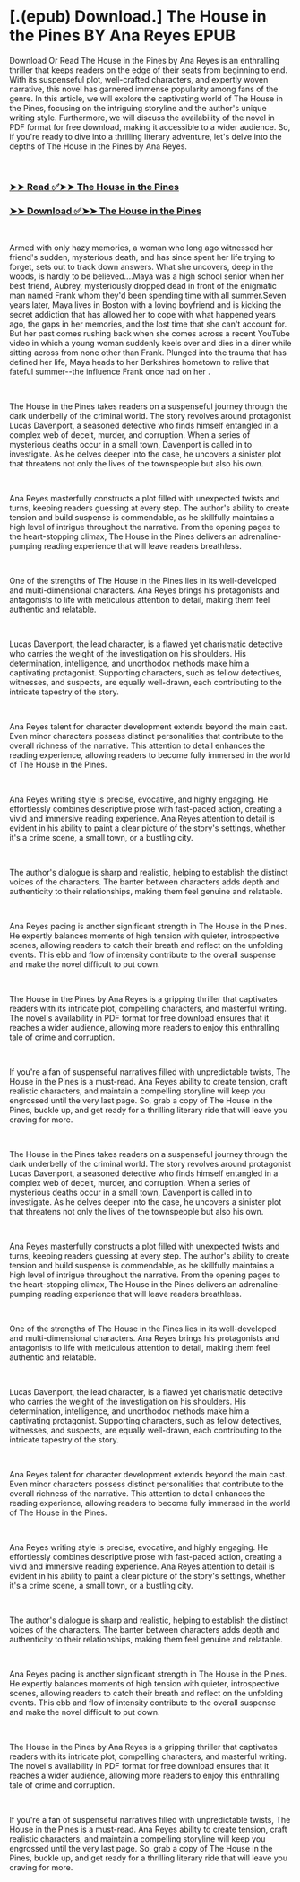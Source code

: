 # [.(epub) Download.] The House in the Pines BY Ana  Reyes EPUB

<p>Download Or Read The House in the Pines by Ana  Reyes is an enthralling thriller that keeps readers on the edge of their seats from beginning to end. With its suspenseful plot, well-crafted characters, and expertly woven narrative, this novel has garnered immense popularity among fans of the genre. In this article, we will explore the captivating world of The House in the Pines, focusing on the intriguing storyline and the author's unique writing style. Furthermore, we will discuss the availability of the novel in PDF format for free download, making it accessible to a wider audience. So, if you're ready to dive into a thrilling literary adventure, let's delve into the depths of The House in the Pines by Ana  Reyes.</p>
<p>&nbsp;</p>

### [➤➤ Read ✅➤➤ The House in the Pines](https://realpdfbooksdrive.blogspot.com/id/61251242)

### [➤➤ Download ✅➤➤ The House in the Pines](https://realpdfbooksdrive.blogspot.com/id/61251242)

<p>&nbsp;</p>
<p>Armed with only hazy memories, a woman who long ago witnessed her friend's sudden, mysterious death, and has since spent her life trying to forget, sets out to track down answers. What she uncovers, deep in the woods, is hardly to be believed....Maya was a high school senior when her best friend, Aubrey, mysteriously dropped dead in front of the enigmatic man named Frank whom they'd been spending time with all summer.Seven years later, Maya lives in Boston with a loving boyfriend and is kicking the secret addiction that has allowed her to cope with what happened years ago, the gaps in her memories, and the lost time that she can't account for. But her past comes rushing back when she comes across a recent YouTube video in which a young woman suddenly keels over and dies in a diner while sitting across from none other than Frank. Plunged into the trauma that has defined her life, Maya heads to her Berkshires hometown to relive that fateful summer--the influence Frank once had on her .</p>
<p>&nbsp;</p>
<p>The House in the Pines takes readers on a suspenseful journey through the dark underbelly of the criminal world. The story revolves around protagonist Lucas Davenport, a seasoned detective who finds himself entangled in a complex web of deceit, murder, and corruption. When a series of mysterious deaths occur in a small town, Davenport is called in to investigate. As he delves deeper into the case, he uncovers a sinister plot that threatens not only the lives of the townspeople but also his own.</p>
<p>&nbsp;</p>
<p>Ana  Reyes masterfully constructs a plot filled with unexpected twists and turns, keeping readers guessing at every step. The author's ability to create tension and build suspense is commendable, as he skillfully maintains a high level of intrigue throughout the narrative. From the opening pages to the heart-stopping climax, The House in the Pines delivers an adrenaline-pumping reading experience that will leave readers breathless.</p>
<p>&nbsp;</p>
<p>One of the strengths of The House in the Pines lies in its well-developed and multi-dimensional characters. Ana  Reyes brings his protagonists and antagonists to life with meticulous attention to detail, making them feel authentic and relatable.</p>
<p>&nbsp;</p>
<p>Lucas Davenport, the lead character, is a flawed yet charismatic detective who carries the weight of the investigation on his shoulders. His determination, intelligence, and unorthodox methods make him a captivating protagonist. Supporting characters, such as fellow detectives, witnesses, and suspects, are equally well-drawn, each contributing to the intricate tapestry of the story.</p>
<p>&nbsp;</p>
<p>Ana  Reyes talent for character development extends beyond the main cast. Even minor characters possess distinct personalities that contribute to the overall richness of the narrative. This attention to detail enhances the reading experience, allowing readers to become fully immersed in the world of The House in the Pines.</p>
<p>&nbsp;</p>
<p>Ana  Reyes writing style is precise, evocative, and highly engaging. He effortlessly combines descriptive prose with fast-paced action, creating a vivid and immersive reading experience. Ana  Reyes attention to detail is evident in his ability to paint a clear picture of the story's settings, whether it's a crime scene, a small town, or a bustling city.</p>
<p>&nbsp;</p>
<p>The author's dialogue is sharp and realistic, helping to establish the distinct voices of the characters. The banter between characters adds depth and authenticity to their relationships, making them feel genuine and relatable.</p>
<p>&nbsp;</p>
<p>Ana  Reyes pacing is another significant strength in The House in the Pines. He expertly balances moments of high tension with quieter, introspective scenes, allowing readers to catch their breath and reflect on the unfolding events. This ebb and flow of intensity contribute to the overall suspense and make the novel difficult to put down.</p>
<p>&nbsp;</p>
<p>The House in the Pines by Ana  Reyes is a gripping thriller that captivates readers with its intricate plot, compelling characters, and masterful writing. The novel's availability in PDF format for free download ensures that it reaches a wider audience, allowing more readers to enjoy this enthralling tale of crime and corruption.</p>
<p>&nbsp;</p>
<p>If you're a fan of suspenseful narratives filled with unpredictable twists, The House in the Pines is a must-read. Ana  Reyes ability to create tension, craft realistic characters, and maintain a compelling storyline will keep you engrossed until the very last page. So, grab a copy of The House in the Pines, buckle up, and get ready for a thrilling literary ride that will leave you craving for more.</p>
<p>&nbsp;</p>
<p>The House in the Pines takes readers on a suspenseful journey through the dark underbelly of the criminal world. The story revolves around protagonist Lucas Davenport, a seasoned detective who finds himself entangled in a complex web of deceit, murder, and corruption. When a series of mysterious deaths occur in a small town, Davenport is called in to investigate. As he delves deeper into the case, he uncovers a sinister plot that threatens not only the lives of the townspeople but also his own.</p>
<p>&nbsp;</p>
<p>Ana  Reyes masterfully constructs a plot filled with unexpected twists and turns, keeping readers guessing at every step. The author's ability to create tension and build suspense is commendable, as he skillfully maintains a high level of intrigue throughout the narrative. From the opening pages to the heart-stopping climax, The House in the Pines delivers an adrenaline-pumping reading experience that will leave readers breathless.</p>
<p>&nbsp;</p>
<p>One of the strengths of The House in the Pines lies in its well-developed and multi-dimensional characters. Ana  Reyes brings his protagonists and antagonists to life with meticulous attention to detail, making them feel authentic and relatable.</p>
<p>&nbsp;</p>
<p>Lucas Davenport, the lead character, is a flawed yet charismatic detective who carries the weight of the investigation on his shoulders. His determination, intelligence, and unorthodox methods make him a captivating protagonist. Supporting characters, such as fellow detectives, witnesses, and suspects, are equally well-drawn, each contributing to the intricate tapestry of the story.</p>
<p>&nbsp;</p>
<p>Ana  Reyes talent for character development extends beyond the main cast. Even minor characters possess distinct personalities that contribute to the overall richness of the narrative. This attention to detail enhances the reading experience, allowing readers to become fully immersed in the world of The House in the Pines.</p>
<p>&nbsp;</p>
<p>Ana  Reyes writing style is precise, evocative, and highly engaging. He effortlessly combines descriptive prose with fast-paced action, creating a vivid and immersive reading experience. Ana  Reyes attention to detail is evident in his ability to paint a clear picture of the story's settings, whether it's a crime scene, a small town, or a bustling city.</p>
<p>&nbsp;</p>
<p>The author's dialogue is sharp and realistic, helping to establish the distinct voices of the characters. The banter between characters adds depth and authenticity to their relationships, making them feel genuine and relatable.</p>
<p>&nbsp;</p>
<p>Ana  Reyes pacing is another significant strength in The House in the Pines. He expertly balances moments of high tension with quieter, introspective scenes, allowing readers to catch their breath and reflect on the unfolding events. This ebb and flow of intensity contribute to the overall suspense and make the novel difficult to put down.</p>
<p>&nbsp;</p>
<p>The House in the Pines by Ana  Reyes is a gripping thriller that captivates readers with its intricate plot, compelling characters, and masterful writing. The novel's availability in PDF format for free download ensures that it reaches a wider audience, allowing more readers to enjoy this enthralling tale of crime and corruption.</p>
<p>&nbsp;</p>
<p>If you're a fan of suspenseful narratives filled with unpredictable twists, The House in the Pines is a must-read. Ana  Reyes ability to create tension, craft realistic characters, and maintain a compelling storyline will keep you engrossed until the very last page. So, grab a copy of The House in the Pines, buckle up, and get ready for a thrilling literary ride that will leave you craving for more.</p>
<p>&nbsp;</p>
